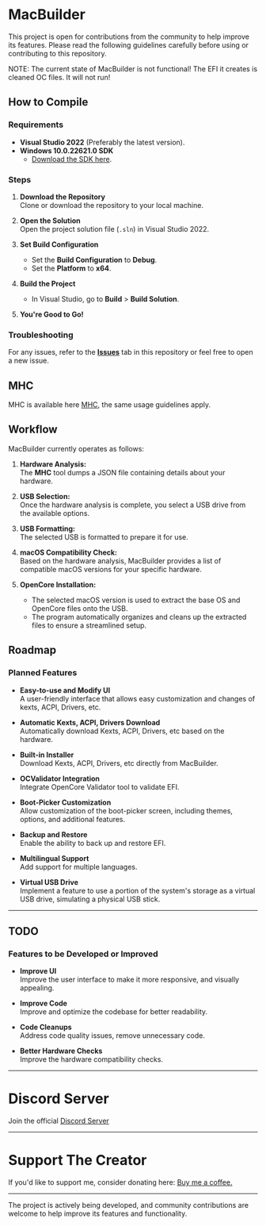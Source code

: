 # MacBuilder

This project is open for contributions from the community to help improve its features. Please read the following guidelines carefully before using or contributing to this repository.

NOTE: The current state of MacBuilder is not functional! The EFI it creates is cleaned OC files. It will not run!

## How to Compile

### Requirements
- **Visual Studio 2022** (Preferably the latest version).  
- **Windows 10.0.22621.0 SDK**  
  - [Download the SDK here](https://developer.microsoft.com/en-us/windows/downloads/windows-10-sdk/).  

### Steps
1. **Download the Repository**  
   Clone or download the repository to your local machine.  

2. **Open the Solution**  
   Open the project solution file (`.sln`) in Visual Studio 2022.  

3. **Set Build Configuration**  
   - Set the **Build Configuration** to **Debug**.  
   - Set the **Platform** to **x64**.  

4. **Build the Project**  
   - In Visual Studio, go to **Build** > **Build Solution**.  

5. **You're Good to Go!**  

### Troubleshooting
For any issues, refer to the **[Issues](../../issues)** tab in this repository or feel free to open a new issue.  

## MHC
MHC is available here [MHC](https://github.com/KivieDev/MacBuilder-Hardware-Checker), the same usage guidelines apply.

## Workflow

MacBuilder currently operates as follows:

1. **Hardware Analysis:**  
   The **MHC** tool dumps a JSON file containing details about your hardware.  

2. **USB Selection:**  
   Once the hardware analysis is complete, you select a USB drive from the available options.  

3. **USB Formatting:**  
   The selected USB is formatted to prepare it for use.  

4. **macOS Compatibility Check:**  
   Based on the hardware analysis, MacBuilder provides a list of compatible macOS versions for your specific hardware.  

5. **OpenCore Installation:**  
   - The selected macOS version is used to extract the base OS and OpenCore files onto the USB.  
   - The program automatically organizes and cleans up the extracted files to ensure a streamlined setup.  

## Roadmap

### Planned Features
- **Easy-to-use and Modify UI**  
  A user-friendly interface that allows easy customization and changes of kexts, ACPI, Drivers, etc.

- **Automatic Kexts, ACPI, Drivers Download**  
  Automatically download Kexts, ACPI, Drivers, etc based on the hardware.

- **Built-in Installer**  
  Download Kexts, ACPI, Drivers, etc directly from MacBuilder.

- **OCValidator Integration**  
  Integrate OpenCore Validator tool to validate EFI.

- **Boot-Picker Customization**  
  Allow customization of the boot-picker screen, including themes, options, and additional features.

- **Backup and Restore**  
  Enable the ability to back up and restore EFI.

- **Multilingual Support**  
  Add support for multiple languages.

- **Virtual USB Drive**  
  Implement a feature to use a portion of the system's storage as a virtual USB drive, simulating a physical USB stick.

---

## TODO

### Features to be Developed or Improved
- **Improve UI**  
  Improve the user interface to make it more responsive, and visually appealing.

- **Improve Code**  
  Improve and optimize the codebase for better readability.

- **Code Cleanups**  
  Address code quality issues, remove unnecessary code.

- **Better Hardware Checks**  
  Improve the hardware compatibility checks.

---

# Discord Server
Join the official [Discord Server](https://discord.gg/7FhHhjm9uu)

---

# Support The Creator
If you'd like to support me, consider donating here: [Buy me a coffee.](https://buymeacoffee.com/kiviedev)

---
The project is actively being developed, and community contributions are welcome to help improve its features and functionality.

